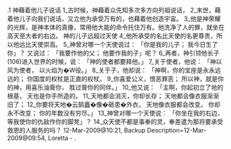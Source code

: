 .1 
神藉着他儿子说话 
1_古时候，神藉着众先知多次多方向列祖说话， 2_末世，藉着他儿子向我们说话，又立他为承受万有的，也藉着他创造宇宙。 3_他是神荣耀的光辉，是神本体的真像，常用他大能的命令托住万有。他洗净了人的罪，就坐在高天至大者的右边。 
神的儿子远超过天使 
4_他所承受的名比天使的名更尊贵，所以他远比天使崇高。 5_神曾对哪一个天使说过： 
「你是我的儿子； 
我今日生了你」？ 
又说过： 
「我要作他的父； 
他要作我的子」呢？ 
6_再者，神引领他长子(106)进入世界的时候，说： 
「神的使者都要拜他。」 
7_关于使者，他说： 
「神以风为使者， 
以火焰为�W役。」 
8_关于子，他却说： 
「神啊，你的宝座是永永远远的； 
你国度的权杖是正直的权杖。 
9_你喜爱公义，恨恶罪恶； 
所以神，就是你的神，用喜乐油膏你， 
胜过膏你的同伴。」 
10_他又说： 
「主啊，你起初立了地的根基， 
天也是你手所造的。 
11_天地都会消灭，你却长存； 
天地都会像衣服渐渐旧了； 
12_你要将天地�云鹄矗�像�砸患�外衣， 
天地像衣服都会改变。 
你却永不改变； 
你的年数没有穷尽。」 
13_神曾对哪一个天使说： 
「你坐在我的右边， 
等我使你的仇敌作你的脚凳」？ 
14_众天使不都是事奉的灵，奉差遣为那将要承受救恩的人服务的吗？ 
12-Mar-2009@10:21, Backup Description=12-Mar-2009@09:54, Loretta - 
.